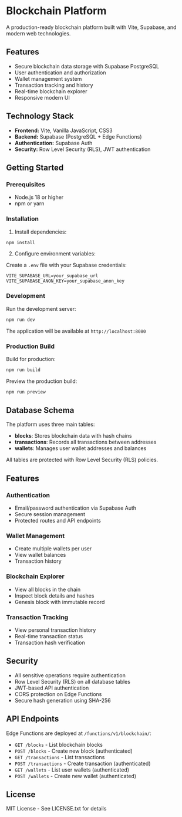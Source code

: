 # Blockchain Platform

A production-ready blockchain platform built with Vite, Supabase, and modern web technologies.

## Features

- Secure blockchain data storage with Supabase PostgreSQL
- User authentication and authorization
- Wallet management system
- Transaction tracking and history
- Real-time blockchain explorer
- Responsive modern UI

## Technology Stack

- **Frontend:** Vite, Vanilla JavaScript, CSS3
- **Backend:** Supabase (PostgreSQL + Edge Functions)
- **Authentication:** Supabase Auth
- **Security:** Row Level Security (RLS), JWT authentication

## Getting Started

### Prerequisites

- Node.js 18 or higher
- npm or yarn

### Installation

1. Install dependencies:

```bash
npm install
```

2. Configure environment variables:

Create a `.env` file with your Supabase credentials:

```env
VITE_SUPABASE_URL=your_supabase_url
VITE_SUPABASE_ANON_KEY=your_supabase_anon_key
```

### Development

Run the development server:

```bash
npm run dev
```

The application will be available at `http://localhost:8080`

### Production Build

Build for production:

```bash
npm run build
```

Preview the production build:

```bash
npm run preview
```

## Database Schema

The platform uses three main tables:

- **blocks**: Stores blockchain data with hash chains
- **transactions**: Records all transactions between addresses
- **wallets**: Manages user wallet addresses and balances

All tables are protected with Row Level Security (RLS) policies.

## Features

### Authentication

- Email/password authentication via Supabase Auth
- Secure session management
- Protected routes and API endpoints

### Wallet Management

- Create multiple wallets per user
- View wallet balances
- Transaction history

### Blockchain Explorer

- View all blocks in the chain
- Inspect block details and hashes
- Genesis block with immutable record

### Transaction Tracking

- View personal transaction history
- Real-time transaction status
- Transaction hash verification

## Security

- All sensitive operations require authentication
- Row Level Security (RLS) on all database tables
- JWT-based API authentication
- CORS protection on Edge Functions
- Secure hash generation using SHA-256

## API Endpoints

Edge Functions are deployed at `/functions/v1/blockchain/`:

- `GET /blocks` - List blockchain blocks
- `POST /blocks` - Create new block (authenticated)
- `GET /transactions` - List transactions
- `POST /transactions` - Create transaction (authenticated)
- `GET /wallets` - List user wallets (authenticated)
- `POST /wallets` - Create new wallet (authenticated)

## License

MIT License - See LICENSE.txt for details

